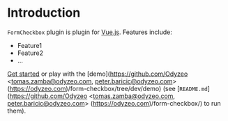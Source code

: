 # Introduction

`FormCheckbox` plugin is plugin for [Vue.js](http://vuejs.org).
Features include:

- Feature1
- Feature2
- ...

[Get started](./started/) or play with the [demo](https://github.com/Odyzeo &lt;tomas.zamba@odyzeo.com, peter.baricic@odyzeo.com&gt; (https://odyzeo.com)/form-checkbox/tree/dev/demo) (see [`README.md`](https://github.com/Odyzeo &lt;tomas.zamba@odyzeo.com, peter.baricic@odyzeo.com&gt; (https://odyzeo.com)/form-checkbox/) to run them).
